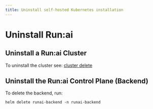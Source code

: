 ```yaml
---
title: Uninstall self-hosted Kubernetes installation
---
```

# Uninstall Run:ai 


## Uninstall a Run:ai Cluster
To uninstall the cluster see: [cluster delete](../../cluster-setup/cluster-delete.md) 


## Uninstall the Run:ai Control Plane (Backend)

To delete the backend, run:

``` shell
helm delete runai-backend -n runai-backend

```




